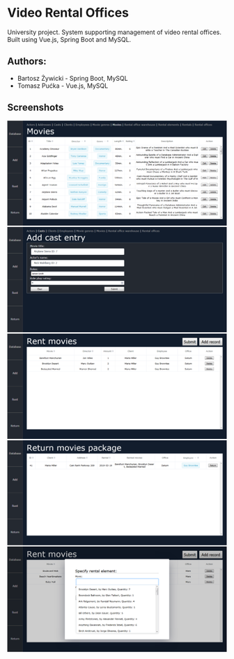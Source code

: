 # Video Rental Offices

University project. System supporting management of video rental offices. Built using Vue.js, Spring Boot and MySQL.

## Authors:

- Bartosz Żywicki - Spring Boot, MySQL
- Tomasz Pućka - Vue.js, MySQL

## Screenshots

<img src="./screenshot01.png" alt="screenshot">
<img src="./screenshot02.png" alt="screenshot">
<img src="./screenshot03.png" alt="screenshot">
<img src="./screenshot04.png" alt="screenshot">
<img src="./screenshot05.png" alt="screenshot">
